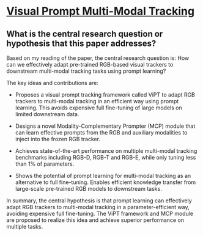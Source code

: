 # [Visual Prompt Multi-Modal Tracking](https://arxiv.org/abs/2303.10826)

## What is the central research question or hypothesis that this paper addresses?

 Based on my reading of the paper, the central research question is: How can we effectively adapt pre-trained RGB-based visual trackers to downstream multi-modal tracking tasks using prompt learning? 

The key ideas and contributions are:

- Proposes a visual prompt tracking framework called ViPT to adapt RGB trackers to multi-modal tracking in an efficient way using prompt learning. This avoids expensive full fine-tuning of large models on limited downstream data.

- Designs a novel Modality-Complementary Prompter (MCP) module that can learn effective prompts from the RGB and auxiliary modalities to inject into the frozen RGB tracker.

- Achieves state-of-the-art performance on multiple multi-modal tracking benchmarks including RGB-D, RGB-T and RGB-E, while only tuning less than 1% of parameters.

- Shows the potential of prompt learning for multi-modal tracking as an alternative to full fine-tuning. Enables efficient knowledge transfer from large-scale pre-trained RGB models to downstream tasks.

In summary, the central hypothesis is that prompt learning can effectively adapt RGB trackers to multi-modal tracking in a parameter-efficient way, avoiding expensive full fine-tuning. The ViPT framework and MCP module are proposed to realize this idea and achieve superior performance on multiple tasks.
